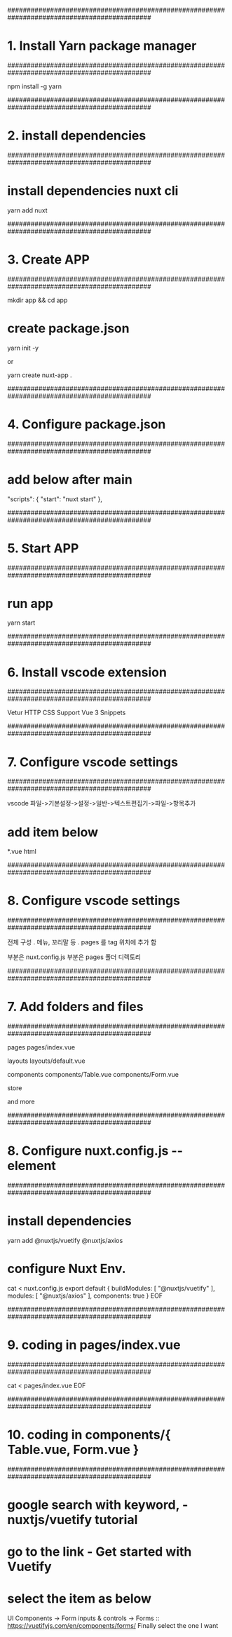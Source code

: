 

#############################################################################################
# 1. Install Yarn package manager
#############################################################################################

npm install -g yarn


#############################################################################################
# 2. install dependencies
#############################################################################################

# install dependencies nuxt cli
yarn add nuxt


#############################################################################################
# 3. Create APP
#############################################################################################

mkdir app && cd app

# create package.json
yarn init -y

or 

yarn create nuxt-app .


#############################################################################################
# 4. Configure package.json
#############################################################################################

# add below after main
"scripts": {
  "start": "nuxt start"
},


#############################################################################################
# 5. Start APP
#############################################################################################

# run app
yarn start


#############################################################################################
# 6. Install vscode extension
#############################################################################################

Vetur 
HTTP CSS Support
Vue 3 Snippets


<!-- # Add Config jsconfig.js
{
    "include": [
      "./src/**/*"
    ]
} -->

#############################################################################################
# 7. Configure vscode settings
#############################################################################################

vscode 파일->기본설정->설정->일반->텍스트편집기->파일->항목추가
# add item below
*.vue  html 



#############################################################################################
# 8. Configure vscode settings
#############################################################################################

<layouts> 전체 구성
 . 메뉴, 꼬리말 등
 . pages 를 <nuxt/> tag 위치에 추가 함
<head> 부분은 nuxt.config.js
<body> 부분은 pages 폴더 디렉토리 



#############################################################################################
# 7. Add folders and files
#############################################################################################

pages
pages/index.vue

layouts
layouts/default.vue

components
components/Table.vue
components/Form.vue

store

and more

#############################################################################################
# 8. Configure nuxt.config.js  -- <head> element
#############################################################################################

# install dependencies
yarn add @nuxtjs/vuetify @nuxtjs/axios

# configure Nuxt Env.
cat <<EOF > nuxt.config.js
export default {
    buildModules: [
        "@nuxtjs/vuetify"
    ],
    modules: [
        "@nuxtjs/axios"
    ],
    components: true
}
EOF

#############################################################################################
# 9. coding in pages/index.vue
#############################################################################################

cat <<EOF > pages/index.vue
<template lang="">
    <v-row>
        <v-col>
            <Form />
        </v-col>
        <v-col>
            <Table />
        </v-col>
    </v-row>
</template>
EOF

#############################################################################################
# 10. coding in components/{ Table.vue, Form.vue }
#############################################################################################

# google search with keyword, - nuxtjs/vuetify tutorial
# go to the link - Get started with Vuetify
# select the item as below
  UI Components -> Form inputs & controls -> Forms :: https://vuetifyjs.com/en/components/forms/
  Finally select the one I want